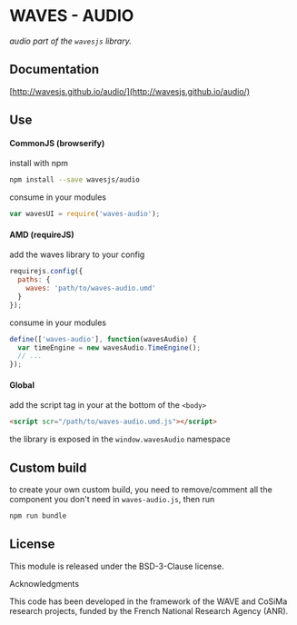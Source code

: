 # WAVES - AUDIO

_audio part of the `wavesjs` library._

## Documentation

[http://wavesjs.github.io/audio/](http://wavesjs.github.io/audio/)

## Use

#### CommonJS (browserify)

install with npm

```bash
npm install --save wavesjs/audio
```

consume in your modules

```javascript
var wavesUI = require('waves-audio');
```

#### AMD (requireJS)

add the waves library to your config

```javascript
requirejs.config({
  paths: {
    waves: 'path/to/waves-audio.umd'
  }
});
```

consume in your modules

```javascript
define(['waves-audio'], function(wavesAudio) {
  var timeEngine = new wavesAudio.TimeEngine();
  // ...
});
```

#### Global

add the script tag in your at the bottom of the `<body>`

```html
<script scr="/path/to/waves-audio.umd.js"></script>
```

the library is exposed in the `window.wavesAudio` namespace


## Custom build

to create your own custom build, you need to
remove/comment all the component you don't need in `waves-audio.js`, then run

```bash
npm run bundle
```

## License

This module is released under the BSD-3-Clause license.

Acknowledgments

This code has been developed in the framework of the WAVE and CoSiMa research projects, funded by the French National Research Agency (ANR).
